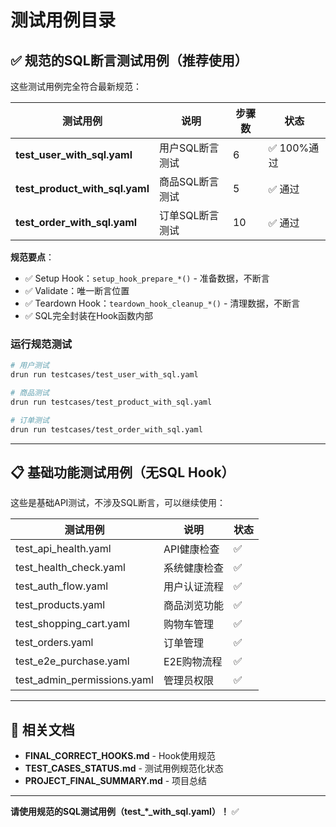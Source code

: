 # 测试用例目录

## ✅ 规范的SQL断言测试用例（推荐使用）

这些测试用例完全符合最新规范：

| 测试用例 | 说明 | 步骤数 | 状态 |
|---------|------|--------|------|
| **test_user_with_sql.yaml** | 用户SQL断言测试 | 6 | ✅ 100%通过 |
| **test_product_with_sql.yaml** | 商品SQL断言测试 | 5 | ✅ 通过 |
| **test_order_with_sql.yaml** | 订单SQL断言测试 | 10 | ✅ 通过 |

**规范要点**：
- ✅ Setup Hook：`setup_hook_prepare_*()` - 准备数据，不断言
- ✅ Validate：唯一断言位置
- ✅ Teardown Hook：`teardown_hook_cleanup_*()` - 清理数据，不断言
- ✅ SQL完全封装在Hook函数内部

### 运行规范测试

```bash
# 用户测试
drun run testcases/test_user_with_sql.yaml

# 商品测试
drun run testcases/test_product_with_sql.yaml

# 订单测试
drun run testcases/test_order_with_sql.yaml
```

---

## 📋 基础功能测试用例（无SQL Hook）

这些是基础API测试，不涉及SQL断言，可以继续使用：

| 测试用例 | 说明 | 状态 |
|---------|------|------|
| test_api_health.yaml | API健康检查 | ✅ |
| test_health_check.yaml | 系统健康检查 | ✅ |
| test_auth_flow.yaml | 用户认证流程 | ✅ |
| test_products.yaml | 商品浏览功能 | ✅ |
| test_shopping_cart.yaml | 购物车管理 | ✅ |
| test_orders.yaml | 订单管理 | ✅ |
| test_e2e_purchase.yaml | E2E购物流程 | ✅ |
| test_admin_permissions.yaml | 管理员权限 | ✅ |

---

## 📖 相关文档

- **FINAL_CORRECT_HOOKS.md** - Hook使用规范
- **TEST_CASES_STATUS.md** - 测试用例规范化状态
- **PROJECT_FINAL_SUMMARY.md** - 项目总结

---

**请使用规范的SQL测试用例（test_*_with_sql.yaml）！** ✅

